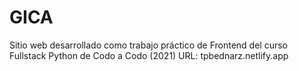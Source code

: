 # GICA
Sitio web desarrollado como trabajo práctico de Frontend del curso Fullstack Python de Codo a Codo (2021)
URL: tpbednarz.netlify.app
